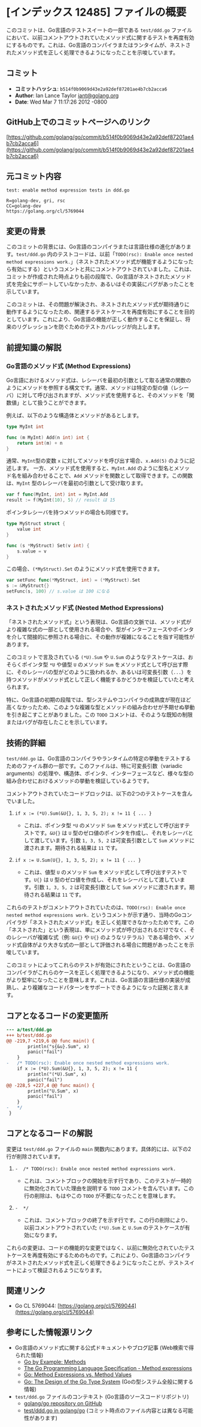 # [インデックス 12485] ファイルの概要

このコミットは、Go言語のテストスイートの一部である `test/ddd.go` ファイルにおいて、以前コメントアウトされていたメソッド式に関するテストを再度有効にするものです。これは、Go言語のコンパイラまたはランタイムが、ネストされたメソッド式を正しく処理できるようになったことを示唆しています。

## コミット

- **コミットハッシュ**: `b514f0b9069d43e2a92def87201ae4b7cb2acca6`
- **Author**: Ian Lance Taylor <iant@golang.org>
- **Date**: Wed Mar 7 11:17:26 2012 -0800

## GitHub上でのコミットページへのリンク

[https://github.com/golang/go/commit/b514f0b9069d43e2a92def87201ae4b7cb2acca6](https://github.com/golang/go/commit/b514f0b9069d43e2a92def87201ae4b7cb2acca6)

## 元コミット内容

```
test: enable method expression tests in ddd.go

R=golang-dev, gri, rsc
CC=golang-dev
https://golang.org/cl/5769044
```

## 変更の背景

このコミットの背景には、Go言語のコンパイラまたは言語仕様の進化があります。`test/ddd.go` 内のテストコードは、以前「`TODO(rsc): Enable once nested method expressions work.`」（ネストされたメソッド式が機能するようになったら有効にする）というコメントと共にコメントアウトされていました。これは、コミットが作成された時点よりも前の段階で、Go言語がネストされたメソッド式を完全にサポートしていなかったか、あるいはその実装にバグがあったことを示しています。

このコミットは、その問題が解決され、ネストされたメソッド式が期待通りに動作するようになったため、関連するテストケースを再度有効にすることを目的としています。これにより、Go言語の機能が正しく動作することを保証し、将来のリグレッションを防ぐためのテストカバレッジが向上します。

## 前提知識の解説

### Go言語のメソッド式 (Method Expressions)

Go言語におけるメソッド式は、レシーバを最初の引数として取る通常の関数のようにメソッドを参照する構文です。通常、メソッドは特定の型の値（レシーバ）に対して呼び出されますが、メソッド式を使用すると、そのメソッドを「関数値」として扱うことができます。

例えば、以下のような構造体とメソッドがあるとします。

```go
type MyInt int

func (m MyInt) Add(n int) int {
    return int(m) + n
}
```

通常、`MyInt`型の変数 `x` に対してメソッドを呼び出す場合、`x.Add(5)` のように記述します。
一方、メソッド式を使用すると、`MyInt.Add` のように型名とメソッド名を組み合わせることで、`Add` メソッドを関数として取得できます。この関数は、`MyInt` 型のレシーバを最初の引数として受け取ります。

```go
var f func(MyInt, int) int = MyInt.Add
result := f(MyInt(10), 5) // result は 15
```

ポインタレシーバを持つメソッドの場合も同様です。

```go
type MyStruct struct {
    value int
}

func (s *MyStruct) Set(v int) {
    s.value = v
}
```

この場合、`(*MyStruct).Set` のようにメソッド式を使用できます。

```go
var setFunc func(*MyStruct, int) = (*MyStruct).Set
s := &MyStruct{}
setFunc(s, 100) // s.value は 100 になる
```

### ネストされたメソッド式 (Nested Method Expressions)

「ネストされたメソッド式」という表現は、Go言語の文脈では、メソッド式がより複雑な式の一部として使用される場合や、型がインターフェースやポインタを介して間接的に参照される場合に、その動作が複雑になることを指す可能性があります。

このコミットで言及されている `(*U).Sum` や `U.Sum` のようなテストケースは、おそらくポインタ型 `*U` や値型 `U` のメソッド `Sum` をメソッド式として呼び出す際に、そのレシーバの型がどのように扱われるか、あるいは可変長引数（`...`）を持つメソッドがメソッド式として正しく機能するかどうかを検証していたと考えられます。

特に、Go言語の初期の段階では、型システムやコンパイラの成熟度が現在ほど高くなかったため、このような複雑な型とメソッドの組み合わせが予期せぬ挙動を引き起こすことがありました。この `TODO` コメントは、そのような既知の制限またはバグが存在したことを示しています。

## 技術的詳細

`test/ddd.go` は、Go言語のコンパイラやランタイムの特定の挙動をテストするためのファイル群の一部です。このファイルは、特に可変長引数（variadic arguments）の処理や、構造体、ポインタ、インターフェースなど、様々な型の組み合わせにおけるメソッドの挙動を検証しているようです。

コメントアウトされていたコードブロックは、以下の2つのテストケースを含んでいました。

1.  `if x := (*U).Sum(&U{}, 1, 3, 5, 2); x != 11 { ... }`
    *   これは、ポインタ型 `*U` のメソッド `Sum` をメソッド式として呼び出すテストです。`&U{}` は `U` 型のゼロ値のポインタを作成し、それをレシーバとして渡しています。引数 `1, 3, 5, 2` は可変長引数として `Sum` メソッドに渡されます。期待される結果は `11` です。

2.  `if x := U.Sum(U{}, 1, 3, 5, 2); x != 11 { ... }`
    *   これは、値型 `U` のメソッド `Sum` をメソッド式として呼び出すテストです。`U{}` は `U` 型のゼロ値を作成し、それをレシーバとして渡しています。引数 `1, 3, 5, 2` は可変長引数として `Sum` メソッドに渡されます。期待される結果は `11` です。

これらのテストがコメントアウトされていたのは、`TODO(rsc): Enable once nested method expressions work.` というコメントが示す通り、当時のGoコンパイラが「ネストされたメソッド式」を正しく処理できなかったためです。この「ネストされた」という表現は、単にメソッド式が呼び出されるだけでなく、そのレシーバが複雑な式（例: `&U{}` や `U{}` のようなリテラル）である場合や、メソッド式自体がより大きな式の一部として評価される場合に問題があったことを示唆しています。

このコミットによってこれらのテストが有効にされたということは、Go言語のコンパイラがこれらのケースを正しく処理できるようになり、メソッド式の機能がより堅牢になったことを意味します。これは、Go言語の言語仕様の実装が成熟し、より複雑なコードパターンをサポートできるようになった証拠と言えます。

## コアとなるコードの変更箇所

```diff
--- a/test/ddd.go
+++ b/test/ddd.go
@@ -219,7 +219,6 @@ func main() {
 		println("s{&u}.Sum", x)
 		panic("fail")
 	}
-	/* TODO(rsc): Enable once nested method expressions work.
 	if x := (*U).Sum(&U{}, 1, 3, 5, 2); x != 11 {
 		println("(*U).Sum", x)
 		panic("fail")
@@ -228,5 +227,4 @@ func main() {
 		println("U.Sum", x)
 		panic("fail")
 	}
-	*/
 }
```

## コアとなるコードの解説

変更は `test/ddd.go` ファイルの `main` 関数内にあります。具体的には、以下の2行が削除されています。

1.  `-	/* TODO(rsc): Enable once nested method expressions work.`
    *   これは、コメントブロックの開始を示す行であり、このテストが一時的に無効化されていた理由を説明する `TODO` コメントを含んでいます。この行の削除は、もはやこの `TODO` が不要になったことを意味します。

2.  `-	*/`
    *   これは、コメントブロックの終了を示す行です。この行の削除により、以前コメントアウトされていた `(*U).Sum` と `U.Sum` のテストケースが有効になります。

これらの変更は、コードの機能的な変更ではなく、以前に無効化されていたテストケースを再度有効にするためのものです。これにより、Go言語のコンパイラがネストされたメソッド式を正しく処理できるようになったことが、テストスイートによって検証されるようになります。

## 関連リンク

- Go CL 5769044: [https://golang.org/cl/5769044](https://golang.org/cl/5769044)

## 参考にした情報源リンク

- Go言語のメソッド式に関する公式ドキュメントやブログ記事 (Web検索で得られた情報)
    *   [Go by Example: Methods](https://gobyexample.com/methods)
    *   [The Go Programming Language Specification - Method expressions](https://go.dev/ref/spec#Method_expressions)
    *   [Go: Method Expressions vs. Method Values](https://www.ardanlabs.com/blog/2013/09/go-method-expressions-vs-method-values.html)
    *   [Go: The Design of the Go Type System](https://go.dev/blog/go-type-system) (Goの型システム全般に関する情報)
- `test/ddd.go` ファイルのコンテキスト (Go言語のソースコードリポジトリ)
    *   [golang/go repository on GitHub](https://github.com/golang/go)
    *   [test/ddd.go in golang/go](https://github.com/golang/go/blob/master/test/ddd.go) (コミット時点のファイル内容とは異なる可能性があります)

